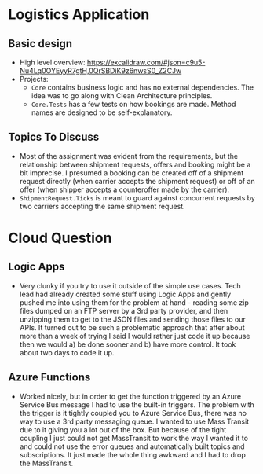 # Logistics Application
    
## Basic design

* High level overview: https://excalidraw.com/#json=c9u5-Nu4Lq0OYEyyR7gtH,0QrSBDiK9z6nwsS0_Z2CJw
* Projects:
  * `Core` contains business logic and has no external dependencies. The idea was to go along with Clean Architecture principles.
  * `Core.Tests` has a few tests on how bookings are made. Method names are designed to be self-explanatory.

## Topics To Discuss

* Most of the assignment was evident from the requirements, but the relationship between shipment requests, offers and booking might be a bit imprecise. I presumed a booking can be created off of a shipment request directly (when carrier accepts the shipment request) or off of an offer (when shipper accepts a counteroffer made by the carrier).
* `ShipmentRequest.Ticks` is meant to guard against concurrent requests by two carriers accepting the same shipment request.

# Cloud Question

## Logic Apps

* Very clunky if you try to use it outside of the simple use cases. Tech lead had already created some stuff using Logic Apps and gently pushed me into using them for the problem at hand - reading some zip files dumped on an FTP server by a 3rd party provider, and then unzipping them to get to the JSON files and sending those files to our APIs. It turned out to be such a problematic approach that after about more than a week of trying I said I would rather just code it up because then we would a) be done sooner and b) have more control. It took about two days to code it up.

## Azure Functions

* Worked nicely, but in order to get the function triggered by an Azure Service Bus message I had to use the built-in triggers. The problem with the trigger is it tightly coupled you to Azure Service Bus, there was no way to use a 3rd party messaging queue. I wanted to use Mass Transit due to it giving you a lot out of the box. But because of the tight coupling I just could not get MassTransit to work the way I wanted it to and could not use the error queues and automatically built topics and subscriptions. It just made the whole thing awkward and I had to drop the MassTransit.
 